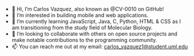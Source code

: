 - 👋 Hi, I’m Carlos Vazquez, also known as @CV-0010 on GitHub!
- 👀 I’m interested in building mobile and web applications.
- 🌱 I’m currently learning JavaScript, Java, C, Python, HTML & CSS as I am transitioning from the study field of Molecular Biology.
- 💞️ I’m looking to collaborate with others on open source projects and make notable contributions to the programming community.
- 📫 You can reach me out at my email: carlos_vazquez1@student.uml.edu

<!---
01-nano/01-nano is a ✨ special ✨ repository because its `README.md` (this file) appears on your GitHub profile.
You can click the Preview link to take a look at your changes.
--->
